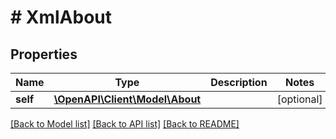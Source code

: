 # # XmlAbout

## Properties

Name | Type | Description | Notes
------------ | ------------- | ------------- | -------------
**self** | [**\OpenAPI\Client\Model\About**](About.md) |  | [optional]

[[Back to Model list]](../../README.md#models) [[Back to API list]](../../README.md#endpoints) [[Back to README]](../../README.md)
